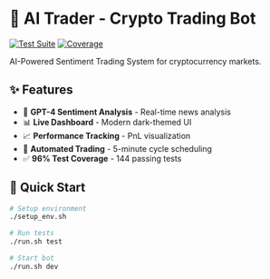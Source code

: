 # 🤖 AI Trader - Crypto Trading Bot

[![Test Suite](https://github.com/robcasteen/ai_trader/actions/workflows/test.yml/badge.svg)](https://github.com/robcasteen/ai_trader/actions/workflows/test.yml)
[![Coverage](https://codecov.io/gh/robcasteen/ai_trader/branch/main/graph/badge.svg)](https://codecov.io/gh/robcasteen/ai_trader)

AI-Powered Sentiment Trading System for cryptocurrency markets.

## ✨ Features

- 🧠 **GPT-4 Sentiment Analysis** - Real-time news analysis
- 📊 **Live Dashboard** - Modern dark-themed UI
- 📈 **Performance Tracking** - PnL visualization
- 🔄 **Automated Trading** - 5-minute cycle scheduling
- ✅ **96% Test Coverage** - 144 passing tests

## 🚀 Quick Start
```bash
# Setup environment
./setup_env.sh

# Run tests
./run.sh test

# Start bot
./run.sh dev